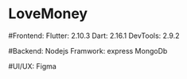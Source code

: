 # LoveMoney

#Frontend: 
Flutter: 2.10.3
Dart: 2.16.1
DevTools: 2.9.2

#Backend:
Nodejs
Framwork: express
MongoDb

#UI/UX:
Figma

